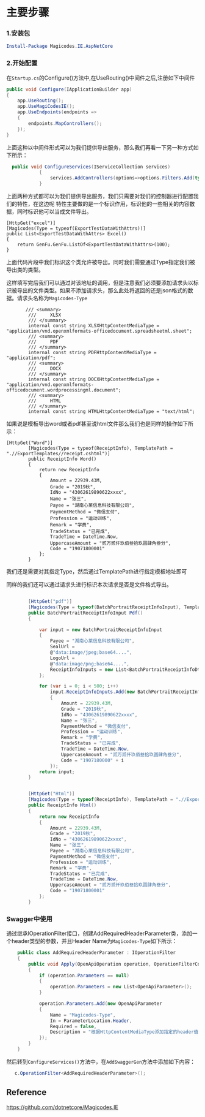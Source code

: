 # 主要步骤


### 1.安装包

```powershell
Install-Package Magicodes.IE.AspNetCore
```

### 2.开始配置

在`Startup.cs`的Configure()方法中,在UseRouting()中间件之后,注册如下中间件

```csharp
public void Configure(IApplicationBuilder app)
{
    app.UseRouting();
    app.UseMagiCodesIE();
    app.UseEndpoints(endpoints =>
    {
        endpoints.MapControllers();
    });
}
```

上面这种以中间件形式可以为我们提供导出服务，那么我们再看一下另一种方式如下所示：

```csharp
  public void ConfigureServices(IServiceCollection services)
            {
                services.AddControllers(options=>options.Filters.Add(typeof(MagicodesFilter)));
            }
```


上面两种方式都可以为我们提供导出服务，我们只需要对我们的控制器进行配置我们的特性，在这边呢 特性主要做的是一个标识作用，标识他的一些相关的内容数据，同时标识他可以当成文件导出。

```
[HttpGet("excel")]
[Magicodes(Type = typeof(ExportTestDataWithAttrs))]
public List<ExportTestDataWithAttrs> Excel()
{
    return GenFu.GenFu.ListOf<ExportTestDataWithAttrs>(100);
}
```

上面代码片段中我们标识这个类允许被导出。同时我们需要通过Type指定我们被导出类的类型。

这样填写完后我们可以通过对该地址的调用，但是注意我们必须要添加请求头以标识被导出的文件类型。如果不添加请求头，那么此处将返回的还是json格式的数据。请求头名称为`Magicodes-Type`

```
       /// <summary>
        ///     XLSX
        /// </summary>
        internal const string XLSXHttpContentMediaType = "application/vnd.openxmlformats-officedocument.spreadsheetml.sheet";
        /// <summary>
        ///     PDF
        /// </summary>
        internal const string PDFHttpContentMediaType = "application/pdf";
        /// <summary>
        ///     DOCX
        /// </summary>
        internal const string DOCXHttpContentMediaType = "application/vnd.openxmlformats-officedocument.wordprocessingml.document";
        /// <summary>
        ///     HTML
        /// </summary>
        internal const string HTMLHttpContentMediaType = "text/html";
```

如果说是模板导出word或者pdf甚至说html文件那么我们也是同样的操作如下所示：


```
[HttpGet("Word")]
        [Magicodes(Type = typeof(ReceiptInfo), TemplatePath = ".//ExportTemplates//receipt.cshtml")]
        public ReceiptInfo Word()
        {
            return new ReceiptInfo
            {
                Amount = 22939.43M,
                Grade = "2019秋",
                IdNo = "43062619890622xxxx",
                Name = "张三",
                Payee = "湖南心莱信息科技有限公司",
                PaymentMethod = "微信支付",
                Profession = "运动训练",
                Remark = "学费",
                TradeStatus = "已完成",
                TradeTime = DateTime.Now,
                UppercaseAmount = "贰万贰仟玖佰叁拾玖圆肆角叁分",
                Code = "19071800001"
            };
        }

```

我们还是需要对其指定Type，然后通过TemplatePath进行指定模板地址即可

同样的我们还可以通过请求头进行标识本次请求是否是文件格式导出。


```csharp

        [HttpGet("pdf")]
        [Magicodes(Type = typeof(BatchPortraitReceiptInfoInput), TemplatePath = ".//ExportTemplates//batchReceipt.cshtml")]
        public BatchPortraitReceiptInfoInput Pdf()
        {

            var input = new BatchPortraitReceiptInfoInput
            {
                Payee = "湖南心莱信息科技有限公司",
                SealUrl =
                @"data:image/jpeg;base64....",
                LogoUrl =
                @"data:image/png;base64....",
                ReceiptInfoInputs = new List<BatchPortraitReceiptInfoDto>()
            };

            for (var i = 0; i < 500; i++)
                input.ReceiptInfoInputs.Add(new BatchPortraitReceiptInfoDto
                {
                    Amount = 22939.43M,
                    Grade = "2019秋",
                    IdNo = "43062619890622xxxx",
                    Name = "张三",
                    PaymentMethod = "微信支付",
                    Profession = "运动训练",
                    Remark = "学费",
                    TradeStatus = "已完成",
                    TradeTime = DateTime.Now,
                    UppercaseAmount = "贰万贰仟玖佰叁拾玖圆肆角叁分",
                    Code = "1907180000" + i
                });
            return input;
        }


        [HttpGet("Html")]
        [Magicodes(Type = typeof(ReceiptInfo), TemplatePath = ".//ExportTemplates//receipt.cshtml")]
        public ReceiptInfo Html()
        {
            return new ReceiptInfo
            {
                Amount = 22939.43M,
                Grade = "2019秋",
                IdNo = "43062619890622xxxx",
                Name = "张三",
                Payee = "湖南心莱信息科技有限公司",
                PaymentMethod = "微信支付",
                Profession = "运动训练",
                Remark = "学费",
                TradeStatus = "已完成",
                TradeTime = DateTime.Now,
                UppercaseAmount = "贰万贰仟玖佰叁拾玖圆肆角叁分",
                Code = "19071800001"
            };
        }

```

### Swagger中使用

通过继承IOperationFilter接口，创建AddRequiredHeaderParameter类，添加一个header类型的参数，并且Header Name为`Magicodes-Type`如下所示：

```csharp
    public class AddRequiredHeaderParameter : IOperationFilter
    {
        public void Apply(OpenApiOperation operation, OperationFilterContext context)
        {
            if (operation.Parameters == null)
            {
                operation.Parameters = new List<OpenApiParameter>();
            }

            operation.Parameters.Add(new OpenApiParameter
            {
                Name = "Magicodes-Type",
                In = ParameterLocation.Header,
                Required = false,
                Description = "根据HttpContentMediaType添加指定的header值，导出不同格式的文件。"
            });
        }
    }
```

然后转到`ConfigureServices()`方法中，在`AddSwaggerGen`方法中添加如下内容：

```csharp
   c.OperationFilter<AddRequiredHeaderParameter>();
```

## Reference

https://github.com/dotnetcore/Magicodes.IE










